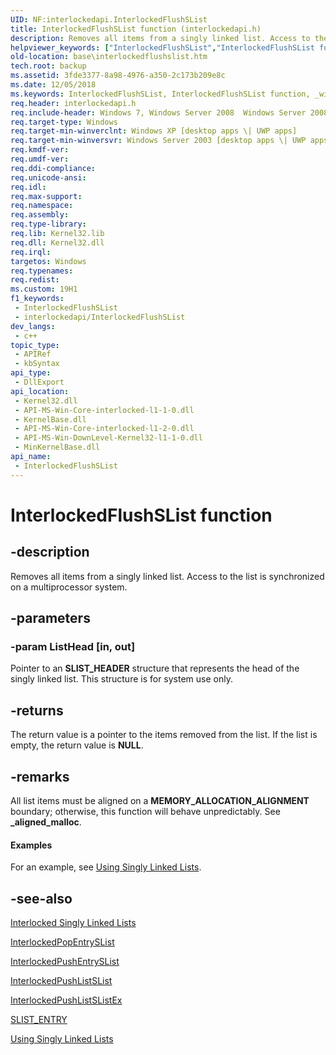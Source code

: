 ```yaml
---
UID: NF:interlockedapi.InterlockedFlushSList
title: InterlockedFlushSList function (interlockedapi.h)
description: Removes all items from a singly linked list. Access to the list is synchronized on a multiprocessor system.
helpviewer_keywords: ["InterlockedFlushSList","InterlockedFlushSList function","_win32_interlockedflushslist","base.interlockedflushslist","interlockedapi/InterlockedFlushSList","winbase/InterlockedFlushSList"]
old-location: base\interlockedflushslist.htm
tech.root: backup
ms.assetid: 3fde3377-8a98-4976-a350-2c173b209e8c
ms.date: 12/05/2018
ms.keywords: InterlockedFlushSList, InterlockedFlushSList function, _win32_interlockedflushslist, base.interlockedflushslist, interlockedapi/InterlockedFlushSList, winbase/InterlockedFlushSList
req.header: interlockedapi.h
req.include-header: Windows 7, Windows Server 2008  Windows Server 2008 R2, Windows.h
req.target-type: Windows
req.target-min-winverclnt: Windows XP [desktop apps \| UWP apps]
req.target-min-winversvr: Windows Server 2003 [desktop apps \| UWP apps]
req.kmdf-ver: 
req.umdf-ver: 
req.ddi-compliance: 
req.unicode-ansi: 
req.idl: 
req.max-support: 
req.namespace: 
req.assembly: 
req.type-library: 
req.lib: Kernel32.lib
req.dll: Kernel32.dll
req.irql: 
targetos: Windows
req.typenames: 
req.redist: 
ms.custom: 19H1
f1_keywords:
 - InterlockedFlushSList
 - interlockedapi/InterlockedFlushSList
dev_langs:
 - c++
topic_type:
 - APIRef
 - kbSyntax
api_type:
 - DllExport
api_location:
 - Kernel32.dll
 - API-MS-Win-Core-interlocked-l1-1-0.dll
 - KernelBase.dll
 - API-MS-Win-Core-interlocked-l1-2-0.dll
 - API-MS-Win-DownLevel-Kernel32-l1-1-0.dll
 - MinKernelBase.dll
api_name:
 - InterlockedFlushSList
---
```


# InterlockedFlushSList function


## -description

Removes all items from a singly linked list. Access to the list is synchronized on a multiprocessor system.

## -parameters

### -param ListHead [in, out]

Pointer to an <b>SLIST_HEADER</b> structure that represents the head of the singly linked list. This structure is for system use only.

## -returns

The return value is a pointer to the items removed from the list. If the list is empty, the return value is <b>NULL</b>.

## -remarks

All list items must be aligned on a <b>MEMORY_ALLOCATION_ALIGNMENT</b> boundary; otherwise, this function will behave unpredictably. See <b>_aligned_malloc</b>.


#### Examples

For an example, see 
<a href="https://docs.microsoft.com/windows/desktop/Sync/using-singly-linked-lists">Using Singly Linked Lists</a>.

<div class="code"></div>

## -see-also

<a href="https://docs.microsoft.com/windows/desktop/Sync/interlocked-singly-linked-lists">Interlocked Singly Linked Lists</a>



<a href="https://docs.microsoft.com/windows/desktop/api/interlockedapi/nf-interlockedapi-interlockedpopentryslist">InterlockedPopEntrySList</a>



<a href="https://docs.microsoft.com/windows/desktop/api/interlockedapi/nf-interlockedapi-interlockedpushentryslist">InterlockedPushEntrySList</a>



<a href="https://docs.microsoft.com/previous-versions/windows/desktop/legacy/hh448545(v=vs.85)">InterlockedPushListSList</a>



<a href="https://docs.microsoft.com/windows/desktop/api/interlockedapi/nf-interlockedapi-interlockedpushlistslistex">InterlockedPushListSListEx</a>



<a href="/windows/win32/api/winnt/ns-winnt-slist_entry">SLIST_ENTRY</a>



<a href="https://docs.microsoft.com/windows/desktop/Sync/using-singly-linked-lists">Using Singly Linked Lists</a>

